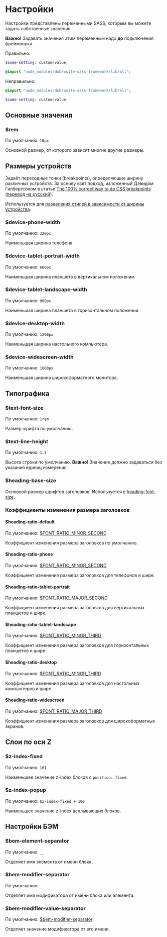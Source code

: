 # Настройки

Настройки представлены переменными SASS, которым вы можете задать собственные значения.

**Важно!** Задавать значения этим переменным надо **до** подключения фреймворка.

Правильно:

```scss
$some-setting: custom-value;

@import "node_modules/dobrosite-sass-framework/lib/all";
```

Неправильно:

```scss
@import "node_modules/dobrosite-sass-framework/lib/all";

$some-setting: custom-value;
```

## Основные значения

### $rem

По умолчанию: `16px`
     
Основной размер, от которого зависят многие другие размеры.


## Размеры устройств

Задаёт переходные точки (breakpoints), определяющие ширину различных устройств. За основу взят
подход, изложенный Дэвидом Гилбертсоном в статье
[The 100% correct way to do CSS breakpoints](https://medium.com/p/88d6a5ba1862)
([перевод на русский](http://css-live.ru/articles-css/pravilnye-kontrolnye-tochki-v-css.html)).

Используется для [разделения стилей в зависимости от ширины
устройства](adaptive.ru.md#Определение-ширины-устройства).

### $device-phone-width

По умолчанию: `320px`

Наименьшая ширина телефона.

### $device-tablet-portrait-width

По умолчанию: `600px`
                    
Наименьшая ширина планшета в вертикальном положении.

### $device-tablet-landscape-width

По умолчанию: `900px`
                    
Наименьшая ширина планшета в горизонтальном положении.

### $device-desktop-width

По умолчанию: `1200px`
                     
Наименьшая ширина настольного компьютера.

### $device-widescreen-width

По умолчанию: `1800px`
                     
Наименьшая ширина широкоформатного монитора.



## Типографика

### $text-font-size

По умолчанию: `1rem`
                     
Размер шрифта по умолчанию.

### $text-line-height

По умолчанию: `1.5`
                     
Высота строки по умолчанию. **Важно!** Значение должно задаваться без указания единиц измерения.

### $heading-base-size

Основной размер шрифтов заголовков. Используется в
[heading-font-size](typography.ru.md#heading-font-size). 

### Коэффициенты изменения размера заголовков

#### $heading-ratio-default

По умолчанию: [$FONT_RATIO_MINOR_SECOND](constants.ru.md#Коэффициенты-изменения-размера-шрифта)

Коэффициент изменения размера заголовков по умолчанию.

#### $heading-ratio-phone

По умолчанию: [$FONT_RATIO_MINOR_SECOND](constants.ru.md#Коэффициенты-изменения-размера-шрифта)

Коэффициент изменения размера заголовков для телефонов и шире.

#### $heading-ratio-tablet-portrait

По умолчанию: [$FONT_RATIO_MAJOR_SECOND](constants.ru.md#Коэффициенты-изменения-размера-шрифта)

Коэффициент изменения размера заголовков для вертикальных планшетов и шире.

#### $heading-ratio-tablet-landscape

По умолчанию: [$FONT_RATIO_MINOR_THIRD](constants.ru.md#Коэффициенты-изменения-размера-шрифта)

Коэффициент изменения размера заголовков для горизонтальных планшетов и шире.

#### $heading-ratio-desktop

По умолчанию: [$FONT_RATIO_MINOR_THIRD](constants.ru.md#Коэффициенты-изменения-размера-шрифта)

Коэффициент изменения размера заголовков для настольных компьютеров и шире.

#### $heading-ratio-widescreen

По умолчанию: [$FONT_RATIO_MAJOR_THIRD](constants.ru.md#Коэффициенты-изменения-размера-шрифта)

Коэффициент изменения размера заголовков для широкоформатных экранов.


## Слои по оси Z

### $z-index-fixed

По умолчанию: `101` 

Наименьшее значение z-index блоков с `position: fixed`.

### $z-index-popup

По умолчанию: `$z-index-fixed + 100`

Наименьшее значение z-index всплывающих блоков.


## Настройки БЭМ

### $bem-element-separator

По умолчанию: `__`

Отделяет имя элемента от имени блока.

### $bem-modifier-separator

По умолчанию: `_`

Отделяет имя модификатора от имени блока или элемента.

### $bem-modifier-value-separator

По умолчанию: [$bem-modifier-separator](#bem-modifier-separator)

Отделяет значение модификатора от его имени.
